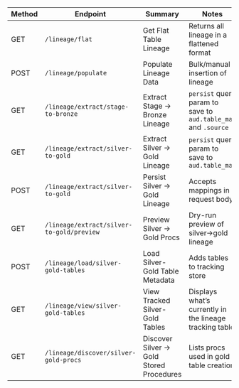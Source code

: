| Method | Endpoint                                      | Summary                                               | Notes                                                            |
|--------|-----------------------------------------------|-------------------------------------------------------|------------------------------------------------------------------|
| GET    | `/lineage/flat`                               | Get Flat Table Lineage                                | Returns all lineage in a flattened format                       |
| POST   | `/lineage/populate`                           | Populate Lineage Data                                 | Bulk/manual insertion of lineage                                |
| GET    | `/lineage/extract/stage-to-bronze`            | Extract Stage → Bronze Lineage                        | `persist` query param to save to `aud.table_map` and `.source`  |
| GET    | `/lineage/extract/silver-to-gold`             | Extract Silver → Gold Lineage                         | `persist` query param to save to `aud.table_map`                |
| POST   | `/lineage/extract/silver-to-gold`             | Persist Silver → Gold Lineage                         | Accepts mappings in request body                                |
| GET    | `/lineage/extract/silver-to-gold/preview`     | Preview Silver → Gold Procs                           | Dry-run preview of silver→gold lineage                          |
| POST   | `/lineage/load/silver-gold-tables`            | Load Silver-Gold Table Metadata                       | Adds tables to tracking store                                   |
| GET    | `/lineage/view/silver-gold-tables`            | View Tracked Silver-Gold Tables                       | Displays what’s currently in the lineage tracking table         |
| GET    | `/lineage/discover/silver-gold-procs`         | Discover Silver → Gold Stored Procedures              | Lists procs used in gold table creation                         |